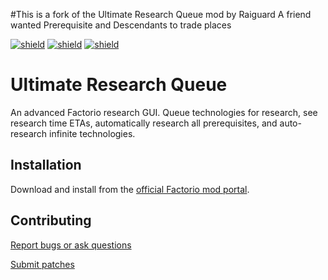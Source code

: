 #This is a fork of the Ultimate Research Queue mod by Raiguard
A friend wanted Prerequisite and Descendants to trade places


[![shield](https://img.shields.io/badge/Ko--fi-Donate%20-hotpink?logo=kofi&logoColor=white)](https://ko-fi.com/raiguard)
[![shield](https://img.shields.io/badge/Crowdin-Translate-brightgreen)](https://crowdin.com/project/raiguards-factorio-mods)
[![shield](https://img.shields.io/badge/dynamic/json?color=orange&label=Factorio&query=downloads_count&suffix=%20downloads&url=https%3A%2F%2Fmods.factorio.com%2Fapi%2Fmods%2FUltimateResearchQueue)](https://mods.factorio.com/mod/UltimateResearchQueue)

# Ultimate Research Queue

An advanced Factorio research GUI. Queue technologies for research, see
research time ETAs, automatically research all prerequisites, and auto-research
infinite technologies.

## Installation

Download and install from the [official Factorio mod
portal](https://mods.factorio.com/mod/UltimateResearchQueue).

## Contributing

[Report bugs or ask questions](https://lists.sr.ht/~raiguard/factorio-mods-discuss)

[Submit patches](https://lists.sr.ht/~raiguard/factorio-mods-devel)
